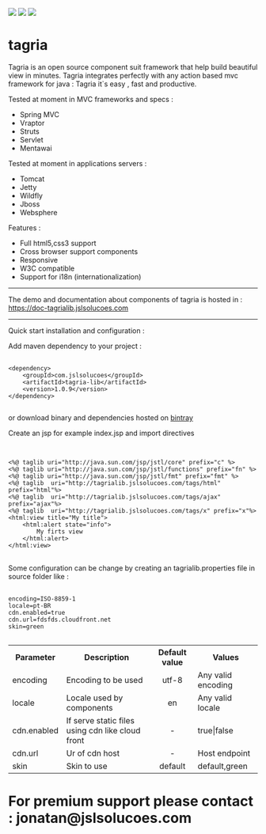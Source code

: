 [![][travis img]][travis]
[![][maven img]][maven]
[![][license img]][license]

[travis]:https://travis-ci.org/jslsolucoes/tagria
[travis img]:https://travis-ci.org/jslsolucoes/tagria.svg?branch=master

[maven]:http://search.maven.org/#search|gav|1|g:"com.jslsolucoes"%20AND%20a:"tagria"
[maven img]:https://maven-badges.herokuapp.com/maven-central/com.jslsolucoes/tagria/badge.svg

[license]:LICENSE
[license img]:https://img.shields.io/badge/License-Apache%202-blue.svg


# tagria
Tagria is an open source component suit framework that help build beautiful view in minutes. Tagria integrates perfectly with any action based mvc framework for java : 
Tagria it`s easy , fast and productive.

Tested at moment in MVC frameworks and specs :
<ul>
	<li>Spring MVC</li>
	<li>Vraptor</li>
	<li>Struts</li>
	<li>Servlet</li>
	<li>Mentawai</li>
</ul>

Tested at moment in applications servers :
<ul>
	<li>Tomcat</li>
	<li>Jetty</li>
	<li>Wildfly</li>
	<li>Jboss</li>
	<li>Websphere</li>
</ul>


Features :
<ul>
	<li>Full html5,css3 support</li>
	<li>Cross browser support components</li>
	<li>Responsive</li>
	<li>W3C compatible</li>
	<li>Support for i18n (internationalization)</li>
</ul>


<hr/>

The demo and documentation about components of tagria is hosted in : 
<a href='https://doc-tagrialib.jslsolucoes.com' target='_blank'>https://doc-tagrialib.jslsolucoes.com</a>

<hr/>
Quick start installation and configuration : 

Add maven dependency to your project :
<pre>
	<code>
&lt;dependency&gt;
	&lt;groupId&gt;com.jslsolucoes&lt;/groupId&gt;
	&lt;artifactId&gt;tagria-lib&lt;/artifactId&gt;
	&lt;version&gt;1.0.9&lt;/version&gt;
&lt;/dependency&gt;
	</code>
</pre>

or download binary and dependencies hosted on <a href='https://bintray.com/jslsolucoes/tagria/com.jslsolucoes.tagria'>bintray</a> 

Create an jsp for example index.jsp and import directives
<pre>
	<code>
	
&lt;%@ taglib uri="http://java.sun.com/jsp/jstl/core" prefix="c" %&gt;
&lt;%@ taglib uri="http://java.sun.com/jsp/jstl/functions" prefix="fn" %&gt;
&lt;%@ taglib uri="http://java.sun.com/jsp/jstl/fmt" prefix="fmt" %&gt;
&lt;%@ taglib  uri="http://tagrialib.jslsolucoes.com/tags/html" prefix="html"%&gt;
&lt;%@ taglib  uri="http://tagrialib.jslsolucoes.com/tags/ajax" prefix="ajax"%&gt;
&lt;%@ taglib  uri="http://tagrialib.jslsolucoes.com/tags/x" prefix="x"%&gt;
&lt;html:view title="My title"&gt;
	&lt;html:alert state="info"&gt;
		My firts view	
	&lt;/html:alert&gt;
&lt;/html:view&gt;
</code>
</pre>

Some configuration can be change by creating an tagrialib.properties file in source folder like :
<pre>
	<code>
encoding=ISO-8859-1
locale=pt-BR
cdn.enabled=true
cdn.url=fdsfds.cloudfront.net
skin=green
	</code>
</pre>

<table>
	<tbody>
		<tr>
			<th>Parameter</th>
			<th>Description</th>
			<th>Default value</th>
			<th>Values</th>
		</tr>
		<tr>
			<td>encoding</td>
			<td>Encoding to be used</td>
			<td align="center">utf-8</td>
			<td>Any valid encoding</td>
		</tr>
		<tr>
			<td>locale</td>
			<td>Locale used by components</td>
			<td align="center">en</td>
			<td>Any valid locale</td>
		</tr>
		<tr>
			<td>cdn.enabled</td>
			<td>If serve static files using cdn like cloud front</td>
			<td align="center">-</td>
			<td>true|false</td>
		</tr>
		<tr>
			<td>cdn.url</td>
			<td>Ur of cdn host</td>
			<td align="center">-</td>
			<td>Host endpoint</td>
		</tr>
		<tr>
			<td>skin</td>
			<td>Skin to use</td>
			<td align="center">default</td>
			<td>default,green</td>
		</tr>
	</tbody>
</table>

<h1>For premium support please contact : jonatan@jslsolucoes.com</h2>


